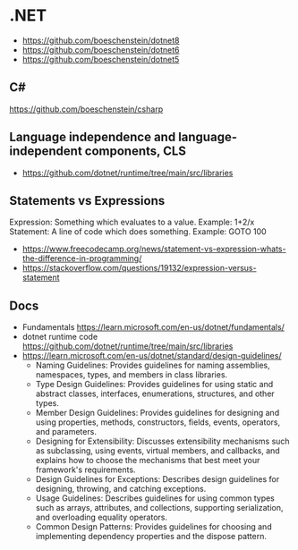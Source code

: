 # .NET

- <https://github.com/boeschenstein/dotnet8>
- <https://github.com/boeschenstein/dotnet6>
- <https://github.com/boeschenstein/dotnet5>

## C#

<https://github.com/boeschenstein/csharp>

## Language independence and language-independent components, CLS

- <https://github.com/dotnet/runtime/tree/main/src/libraries>

## Statements vs Expressions

Expression: Something which evaluates to a value. Example: 1+2/x
Statement: A line of code which does something. Example: GOTO 100

- <https://www.freecodecamp.org/news/statement-vs-expression-whats-the-difference-in-programming/>
- <https://stackoverflow.com/questions/19132/expression-versus-statement>

## Docs

- Fundamentals <https://learn.microsoft.com/en-us/dotnet/fundamentals/>
- dotnet runtime code <https://github.com/dotnet/runtime/tree/main/src/libraries>
- <https://learn.microsoft.com/en-us/dotnet/standard/design-guidelines/>
  - Naming Guidelines: Provides guidelines for naming assemblies, namespaces, types, and members in class libraries.
  - Type Design Guidelines: Provides guidelines for using static and abstract classes, interfaces, enumerations, structures, and other types.
  - Member Design Guidelines: Provides guidelines for designing and using properties, methods, constructors, fields, events, operators, and parameters.
  - Designing for Extensibility: Discusses extensibility mechanisms such as subclassing, using events, virtual members, and callbacks, and explains how to choose the mechanisms that best meet your framework's requirements.
  - Design Guidelines for Exceptions: Describes design guidelines for designing, throwing, and catching exceptions.
  - Usage Guidelines: Describes guidelines for using common types such as arrays, attributes, and collections, supporting serialization, and overloading equality operators.
  - Common Design Patterns: Provides guidelines for choosing and implementing dependency properties and the dispose pattern.
